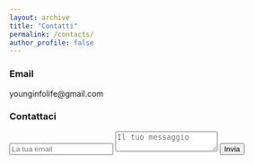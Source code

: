 ```yaml
---
layout: archive
title: "Contatti"
permalink: /contacts/
author_profile: false
---
```


<div id="contact">
    <h3>Email</h3>
    younginfolife@gmail.com
    <h3>Contattaci</h3>
    <div id="contact-form">
        <form action="https://formsubmit.co/younginfolife@gmail.com" method="POST">
            <input type="hidden" name="_subject" value="Contact request from personal website" />
            <input type="email" name="Email" placeholder="La tua email" required>
            <textarea name="Testo" placeholder="Il tuo messaggio" required></textarea>
            <button type="submit">Invia</button>
        </form>
    </div>
</div>